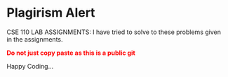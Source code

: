 # Plagirism Alert 
CSE 110 LAB ASSIGNMENTS: I have tried to solve to these problems given in the assignments.

**<font color='red'>**Do not just copy paste as this is a public git**</font>**

Happy Coding...
